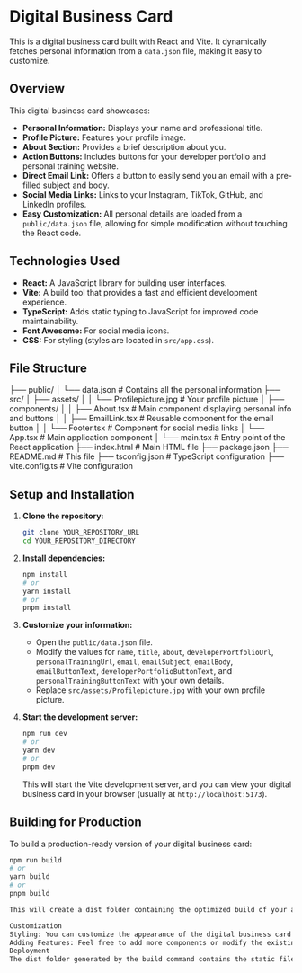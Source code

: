 # Digital Business Card

This is a digital business card built with React and Vite. It dynamically fetches personal information from a `data.json` file, making it easy to customize.

## Overview

This digital business card showcases:

* **Personal Information:** Displays your name and professional title.
* **Profile Picture:** Features your profile image.
* **About Section:** Provides a brief description about you.
* **Action Buttons:** Includes buttons for your developer portfolio and personal training website.
* **Direct Email Link:** Offers a button to easily send you an email with a pre-filled subject and body.
* **Social Media Links:** Links to your Instagram, TikTok, GitHub, and LinkedIn profiles.
* **Easy Customization:** All personal details are loaded from a `public/data.json` file, allowing for simple modification without touching the React code.

## Technologies Used

* **React:** A JavaScript library for building user interfaces.
* **Vite:** A build tool that provides a fast and efficient development experience.
* **TypeScript:** Adds static typing to JavaScript for improved code maintainability.
* **Font Awesome:** For social media icons.
* **CSS:** For styling (styles are located in `src/app.css`).

## File Structure
├── public/
│   └── data.json          # Contains all the personal information
├── src/
│   ├── assets/
│   │   └── Profilepicture.jpg # Your profile picture
│   ├── components/
│   │   ├── About.tsx        # Main component displaying personal info and buttons
│   │   ├── EmailLink.tsx    # Reusable component for the email button
│   │   └── Footer.tsx       # Component for social media links
│   └── App.tsx            # Main application component
│   └── main.tsx           # Entry point of the React application
├── index.html           # Main HTML file
├── package.json
├── README.md            # This file
├── tsconfig.json        # TypeScript configuration
├── vite.config.ts       # Vite configuration

## Setup and Installation

1.  **Clone the repository:**
    ```bash
    git clone YOUR_REPOSITORY_URL
    cd YOUR_REPOSITORY_DIRECTORY
    ```

2.  **Install dependencies:**
    ```bash
    npm install
    # or
    yarn install
    # or
    pnpm install
    ```

3.  **Customize your information:**
    * Open the `public/data.json` file.
    * Modify the values for `name`, `title`, `about`, `developerPortfolioUrl`, `personalTrainingUrl`, `email`, `emailSubject`, `emailBody`, `emailButtonText`, `developerPortfolioButtonText`, and `personalTrainingButtonText` with your own details.
    * Replace `src/assets/Profilepicture.jpg` with your own profile picture.

4.  **Start the development server:**
    ```bash
    npm run dev
    # or
    yarn dev
    # or
    pnpm dev
    ```

    This will start the Vite development server, and you can view your digital business card in your browser (usually at `http://localhost:5173`).

## Building for Production

To build a production-ready version of your digital business card:

```bash
npm run build
# or
yarn build
# or
pnpm build

This will create a dist folder containing the optimized build of your application, which you can then deploy to a web hosting service.

Customization
Styling: You can customize the appearance of the digital business card by editing the src/app.css file.
Adding Features: Feel free to add more components or modify the existing ones in the src/components directory to include additional information or functionality. Remember to update the data.json file and the About.tsx component accordingly if you add new data fields.
Deployment
The dist folder generated by the build command contains the static files you need to deploy your digital business card. You can use various hosting platforms like Netlify, Vercel, GitHub Pages, or others to host these files.

